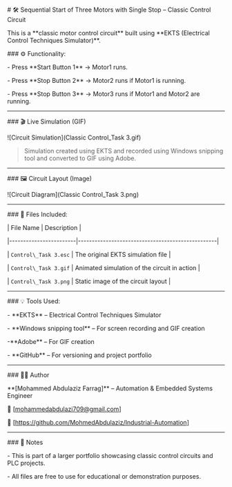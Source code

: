 \# 🛠️ Sequential Start of Three Motors with Single Stop – Classic Control Circuit



This is a \*\*classic motor control circuit\*\* built using \*\*EKTS (Electrical Control Techniques Simulator)\*\*.



\### ⚙️ Functionality:

\- Press \*\*Start Button 1\*\* → Motor1 runs.

\- Press \*\*Stop Button 2\*\* → Motor2 runs if Motor1 is running.

\- Press \*\*Stop Button 3\*\* → Motor3 runs if Motor1 and Motor2 are running.


---



\### 🎬 Live Simulation (GIF)



!\[Circuit Simulation](Classic Control\_Task 3.gif)



> Simulation created using EKTS and recorded using Windows snipping tool and converted to GIF using Adobe.



---



\### 🖼️ Circuit Layout (Image)



!\[Circuit Diagram](Classic Control\_Task 3.png)



---



\### 📁 Files Included:

| File Name              | Description                                      |

|------------------------|--------------------------------------------------|

| `Control\_Task 3.esc` | The original EKTS simulation file                |

| `Control\_Task 3.gif`  | Animated simulation of the circuit in action     |

| `Control\_Task 3.png`  | Static image of the circuit layout               |



---



\### 💡 Tools Used:

\- \*\*EKTS\*\* – Electrical Control Techniques Simulator

\- \*\*Windows snipping tool\*\* – For screen recording and GIF creation

-\*\*Adobe\*\* – For GIF creation

\- \*\*GitHub\*\* – For versioning and project portfolio



---



\### 👨‍🔧 Author

\*\*\[Mohammed Abdulaziz Farrag]\*\* – Automation \& Embedded Systems Engineer  

📧 \[mohammedabdulazi709@gmail.com]  

🔗 \[https://github.com/MohmedAbdulaziz/Industrial-Automation]



---



\### 📌 Notes

\- This is part of a larger portfolio showcasing classic control circuits and PLC projects.

\- All files are free to use for educational or demonstration purposes.






